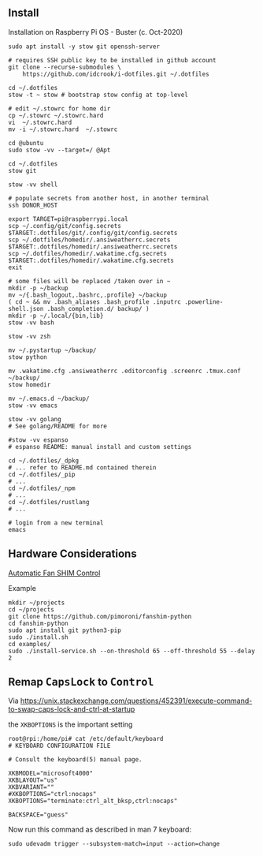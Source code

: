 Install
-------

Installation on Raspberry Pi OS - Buster (c. Oct-2020)

```shell
sudo apt install -y stow git openssh-server

# requires SSH public key to be installed in github account
git clone --recurse-submodules \
    https://github.com/idcrook/i-dotfiles.git ~/.dotfiles

cd ~/.dotfiles
stow -t ~ stow # bootstrap stow config at top-level

# edit ~/.stowrc for home dir
cp ~/.stowrc ~/.stowrc.hard
vi  ~/.stowrc.hard
mv -i ~/.stowrc.hard  ~/.stowrc

cd @ubuntu
sudo stow -vv --target=/ @Apt

cd ~/.dotfiles
stow git

stow -vv shell

# populate secrets from another host, in another terminal
ssh DONOR_HOST

export TARGET=pi@raspberrypi.local
scp ~/.config/git/config.secrets  $TARGET:.dotfiles/git/.config/git/config.secrets
scp ~/.dotfiles/homedir/.ansiweatherrc.secrets  $TARGET:.dotfiles/homedir/.ansiweatherrc.secrets
scp ~/.dotfiles/homedir/.wakatime.cfg.secrets $TARGET:.dotfiles/homedir/.wakatime.cfg.secrets
exit

# some files will be replaced /taken over in ~
mkdir -p ~/backup
mv ~/{.bash_logout,.bashrc,.profile} ~/backup
( cd ~ && mv .bash_aliases .bash_profile .inputrc .powerline-shell.json .bash_completion.d/ backup/ )
mkdir -p ~/.local/{bin,lib}
stow -vv bash

stow -vv zsh

mv ~/.pystartup ~/backup/
stow python

mv .wakatime.cfg .ansiweatherrc .editorconfig .screenrc .tmux.conf ~/backup/
stow homedir

mv ~/.emacs.d ~/backup/
stow -vv emacs

stow -vv golang
# See golang/README for more

#stow -vv espanso
# espanso README: manual install and custom settings

cd ~/.dotfiles/_dpkg
# ... refer to README.md contained therein
cd ~/.dotfiles/_pip
# ...
cd ~/.dotfiles/_npm
# ...
cd ~/.dotfiles/rustlang
# ...

# login from a new terminal
emacs
```

## Hardware Considerations

[Automatic Fan SHIM Control](https://github.com/pimoroni/fanshim-python/blob/master/examples/README.md)

Example
```console
mkdir ~/projects
cd ~/projects
git clone https://github.com/pimoroni/fanshim-python
cd fanshim-python
sudo apt install git python3-pip
sudo ./install.sh
cd examples/
sudo ./install-service.sh --on-threshold 65 --off-threshold 55 --delay 2

```


Remap <kbd>CapsLock</kbd> to <kbd>Control</kbd>
-----------------------------------------------

Via https://unix.stackexchange.com/questions/452391/execute-command-to-swap-caps-lock-and-ctrl-at-startup

the `XKBOPTIONS` is the important setting

```console
root@rpi:/home/pi# cat /etc/default/keyboard
# KEYBOARD CONFIGURATION FILE

# Consult the keyboard(5) manual page.

XKBMODEL="microsoft4000"
XKBLAYOUT="us"
XKBVARIANT=""
#XKBOPTIONS="ctrl:nocaps"
XKBOPTIONS="terminate:ctrl_alt_bksp,ctrl:nocaps"

BACKSPACE="guess"
```

Now run this command as described in man 7 keyboard:

```
sudo udevadm trigger --subsystem-match=input --action=change
```
